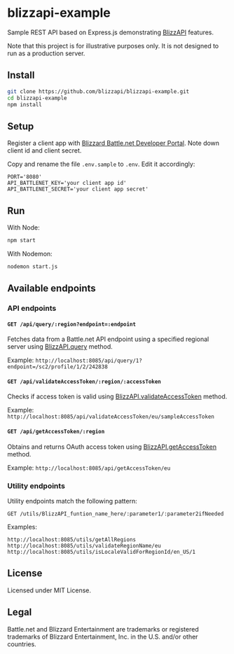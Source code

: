 # blizzapi-example

Sample REST API based on Express.js demonstrating [BlizzAPI](https://github.com/blizzapi/blizzapi) features.

Note that this project is for illustrative purposes only. It is not designed to run as a production server.

## Install

```bash
git clone https://github.com/blizzapi/blizzapi-example.git
cd blizzapi-example
npm install
```

## Setup

Register a client app with [Blizzard Battle.net Developer Portal](https://develop.battle.net/access/clients). Note down client id and client secret.

Copy and rename the file ``.env.sample`` to ``.env``. Edit it accordingly:

```
PORT='8080'
API_BATTLENET_KEY='your client app id'
API_BATTLENET_SECRET='your client app secret'
```

## Run

With Node:

```bash
npm start
```

With Nodemon:

```bash
nodemon start.js
```

## Available endpoints

### API endpoints

#### ``GET /api/query/:region?endpoint=:endpoint``

Fetches data from a Battle.net API endpoint using a specified regional server using [BlizzAPI.query](https://blizzapi.lukem.net/docs/usage/query.html) method.

Example: ``http://localhost:8085/api/query/1?endpoint=/sc2/profile/1/2/242838``

#### ``GET /api/validateAccessToken/:region/:accessToken``

Checks if access token is valid using [BlizzAPI.validateAccessToken](https://blizzapi.lukem.net/docs/usage/validating-access-token.html) method.

Example: ``http://localhost:8085/api/validateAccessToken/eu/sampleAccessToken``

#### ``GET /api/getAccessToken/:region``

Obtains and returns OAuth access token using [BlizzAPI.getAccessToken](https://blizzapi.lukem.net/docs/usage/getting-access-token.html) method.

Example: ``http://localhost:8085/api/getAccessToken/eu``

### Utility endpoints

Utility endpoints match the following pattern:

```
GET /utils/BlizzAPI_funtion_name_here/:parameter1/:parameter2ifNeeded
```

Examples:

```
http://localhost:8085/utils/getAllRegions
http://localhost:8085/utils/validateRegionName/eu
http://localhost:8085/utils/isLocaleValidForRegionId/en_US/1
```

## License

Licensed under MIT License.

## Legal

Battle.net and Blizzard Entertainment are trademarks or registered trademarks of Blizzard Entertainment, Inc. in the U.S. and/or other countries.
